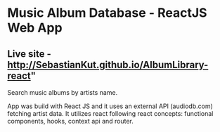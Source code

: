# Music Album Database - ReactJS Web App

## Live site - http://SebastianKut.github.io/AlbumLibrary-react"

Search music albums by artists name.

App was build with React JS and it uses an external API (audiodb.com) fetching artist data. It utilizes react following react concepts: functional components, hooks, context api and router.
